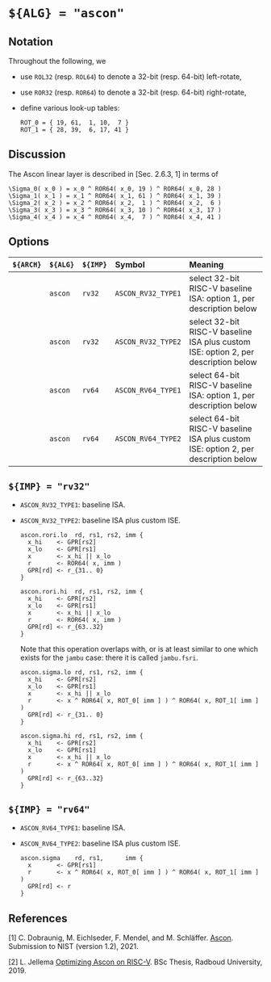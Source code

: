 # `${ALG} = "ascon"`

<!--- -------------------------------------------------------------------- --->

## Notation

Throughout the following, we

- use `ROL32` (resp. `ROL64`) to denote a 32-bit (resp. 64-bit)  left-rotate,
- use `ROR32` (resp. `ROR64`) to denote a 32-bit (resp. 64-bit) right-rotate,
- define various look-up tables:

  ```
  ROT_0 = { 19, 61,  1, 10,  7 }
  ROT_1 = { 28, 39,  6, 17, 41 }
  ```

<!--- -------------------------------------------------------------------- --->

## Discussion

The Ascon linear layer is described in [Sec. 2.6.3, 1] in terms of

```
\Sigma_0( x_0 ) = x_0 ^ ROR64( x_0, 19 ) ^ ROR64( x_0, 28 )
\Sigma_1( x_1 ) = x_1 ^ ROR64( x_1, 61 ) ^ ROR64( x_1, 39 )
\Sigma_2( x_2 ) = x_2 ^ ROR64( x_2,  1 ) ^ ROR64( x_2,  6 )
\Sigma_3( x_3 ) = x_3 ^ ROR64( x_3, 10 ) ^ ROR64( x_3, 17 )
\Sigma_4( x_4 ) = x_4 ^ ROR64( x_4,  7 ) ^ ROR64( x_4, 41 )
```

<!--- -------------------------------------------------------------------- --->

## Options

| `${ARCH}` | `${ALG}`   | `${IMP}`  | Symbol                | Meaning                                                                                                        |
| :-------- | :--------- | :-------- | :-------------------- | :------------------------------------------------------------------------------------------------------------- |
|           | `ascon`    | `rv32`    | `ASCON_RV32_TYPE1`    | select 32-bit RISC-V baseline ISA:                 option 1, per description below                             |
|           | `ascon`    | `rv32`    | `ASCON_RV32_TYPE2`    | select 32-bit RISC-V baseline ISA plus custom ISE: option 2, per description below                             |
|           | `ascon`    | `rv64`    | `ASCON_RV64_TYPE1`    | select 64-bit RISC-V baseline ISA:                 option 1, per description below                             |
|           | `ascon`    | `rv64`    | `ASCON_RV64_TYPE2`    | select 64-bit RISC-V baseline ISA plus custom ISE: option 2, per description below                             |

<!--- -------------------------------------------------------------------- --->

## `${IMP} = "rv32"`

- `ASCON_RV32_TYPE1`: baseline ISA.

- `ASCON_RV32_TYPE2`: baseline ISA plus custom ISE.

  ```
  ascon.rori.lo  rd, rs1, rs2, imm {
    x_hi    <- GPR[rs2]
    x_lo    <- GPR[rs1]
    x       <- x_hi || x_lo
    r       <- ROR64( x, imm )
    GPR[rd] <- r_{31.. 0}
  }

  ascon.rori.hi  rd, rs1, rs2, imm {
    x_hi    <- GPR[rs2]
    x_lo    <- GPR[rs1]
    x       <- x_hi || x_lo
    r       <- ROR64( x, imm )
    GPR[rd] <- r_{63..32}
  }
  ```

  Note that this operation overlaps with, or is at least similar to one 
  which exists for the
  `jambu`
  case: there it is called `jambu.fsri`.

  ```
  ascon.sigma.lo rd, rs1, rs2, imm {
    x_hi    <- GPR[rs2]
    x_lo    <- GPR[rs1]
    x       <- x_hi || x_lo
    r       <- x ^ ROR64( x, ROT_0[ imm ] ) ^ ROR64( x, ROT_1[ imm ] )
    GPR[rd] <- r_{31.. 0}
  }

  ascon.sigma.hi rd, rs1, rs2, imm {
    x_hi    <- GPR[rs2]
    x_lo    <- GPR[rs1]
    x       <- x_hi || x_lo
    r       <- x ^ ROR64( x, ROT_0[ imm ] ) ^ ROR64( x, ROT_1[ imm ] )
    GPR[rd] <- r_{63..32}
  }
  ```

<!--- -------------------------------------------------------------------- --->

## `${IMP} = "rv64"`

- `ASCON_RV64_TYPE1`: baseline ISA.

- `ASCON_RV64_TYPE2`: baseline ISA plus custom ISE.

  ```
  ascon.sigma    rd, rs1,      imm {
    x       <- GPR[rs1]
    r       <- x ^ ROR64( x, ROT_0[ imm ] ) ^ ROR64( x, ROT_1[ imm ] )
    GPR[rd] <- r
  }
  ```

<!--- -------------------------------------------------------------------- --->

## References

[1] C. Dobraunig, M. Eichlseder, F. Mendel, and M. Schläffer.
    [Ascon](https://csrc.nist.gov/CSRC/media/Projects/lightweight-cryptography/documents/finalist-round/updated-spec-doc/ascon-spec-final.pdf).
    Submission to NIST (version 1.2), 2021.
    
[2] L. Jellema
    [Optimizing Ascon on RISC-V](http://www.cs.ru.nl/bachelors-theses/2019/Lars_Jellema___4388747___Optimizing_Ascon_on_RISC-V.pdf).
    BSc Thesis, Radboud University, 2019.

<!--- -------------------------------------------------------------------- --->
